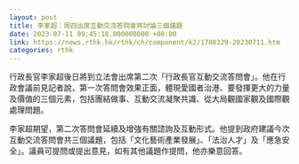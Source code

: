 ```yaml
---
layout: post
title: 李家超：周四出席互動交流答問會將討論三個議題
date: 2023-07-11 09:45:18.000000000 +08:00
link: https://news.rthk.hk/rthk/ch/component/k2/1708329-20230711.htm
categories: rthk
---
```


行政長官李家超後日將到立法會出席第二次「行政長官互動交流答問會」。他在行政會議前見記者說，第一次答問會效果正面，體現愛國者治港、要發揮更大的力量及價值的三個元素，包括團結做事、互動交流凝聚共識、從大局觀國家觀及國際觀處理問題。

李家超期望，第二次答問會延續及增強有關諮詢及互動形式。他提到政府建議今次互動交流答問會共三個議題，包括「文化藝術產業發展」、「法治人才」及「應急安全」。議員可提問或提出意見，如有其他議題作提問，他亦樂意回答。
